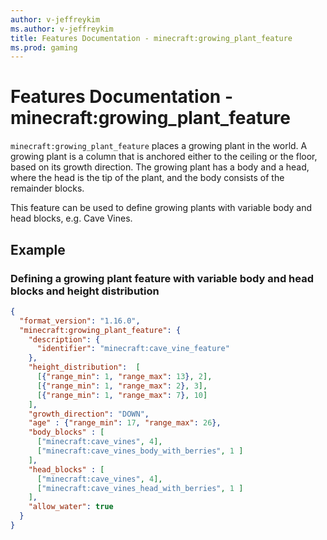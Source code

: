 ```yaml
---
author: v-jeffreykim
ms.author: v-jeffreykim
title: Features Documentation - minecraft:growing_plant_feature
ms.prod: gaming
---
```


# Features Documentation - minecraft:growing_plant_feature

`minecraft:growing_plant_feature` places a growing plant in the world. A growing plant is a column that is anchored either to the ceiling or the floor, based on its growth direction. The growing plant has a body and a head, where the head is the tip of the plant, and the body consists of the remainder blocks.

This feature can be used to define growing plants with variable body and head blocks, e.g. Cave Vines.

## Example

### Defining a growing plant feature with variable body and head blocks and height distribution

```json
{
  "format_version": "1.16.0",
  "minecraft:growing_plant_feature": {
    "description": {
      "identifier": "minecraft:cave_vine_feature"
    },
    "height_distribution":  [
      [{"range_min": 1, "range_max": 13}, 2],
      [{"range_min": 1, "range_max": 2}, 3],
      [{"range_min": 1, "range_max": 7}, 10]
    ],
    "growth_direction": "DOWN",
    "age" : {"range_min": 17, "range_max": 26},
    "body_blocks" : [
      ["minecraft:cave_vines", 4],
      ["minecraft:cave_vines_body_with_berries", 1 ]
    ],
    "head_blocks" : [
      ["minecraft:cave_vines", 4],
      ["minecraft:cave_vines_head_with_berries", 1 ]
    ],
    "allow_water": true
  }
}
```
